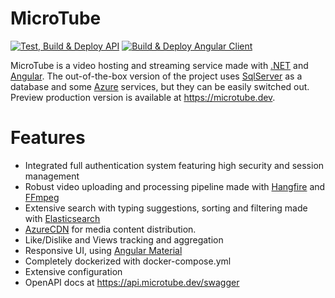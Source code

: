 # MicroTube
[![Test, Build & Deploy API](https://github.com/Vansh0t/MicroTube/actions/workflows/dotnet.yml/badge.svg)](https://github.com/Vansh0t/MicroTube/actions/workflows/dotnet.yml) [![Build & Deploy Angular Client](https://github.com/Vansh0t/MicroTube/actions/workflows/angular.yml/badge.svg?branch=master)](https://github.com/Vansh0t/MicroTube/actions/workflows/angular.yml)

MicroTube is a video hosting and streaming service made with [.NET](https://dotnet.microsoft.com) and [Angular](https://angular.dev). The out-of-the-box version of the project uses [SqlServer](https://www.microsoft.com/sql-server) as a database and some [Azure](https://azure.microsoft.com/) services, but they can be easily switched out. Preview production version is available at https://microtube.dev.
# Features
- Integrated full authentication system featuring high security and session management
- Robust video uploading and processing pipeline made with [Hangfire](https://www.hangfire.io) and [FFmpeg](https://www.ffmpeg.org)
- Extensive search with typing suggestions, sorting and filtering made with [Elasticsearch](https://www.elastic.co/docs)
- [AzureCDN](https://azure.microsoft.com/products/cdn) for media content distribution.
- Like/Dislike and Views tracking and aggregation
- Responsive UI, using [Angular Material](https://material.angular.io)
- Completely dockerized with docker-compose.yml
- Extensive configuration
- OpenAPI docs at https://api.microtube.dev/swagger
